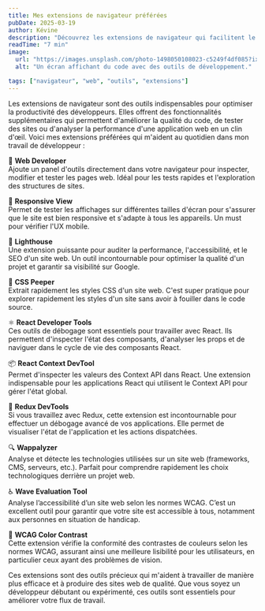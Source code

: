 ```yaml
---
title: Mes extensions de navigateur préférées
pubDate: 2025-03-19
author: Kévine
description: "Découvrez les extensions de navigateur qui facilitent le développement web et l'amélioration de l'expérience utilisateur."
readTime: "7 min"
image:
  url: "https://images.unsplash.com/photo-1498050108023-c5249f4df085?ixlib=rb-4.0.3&ixid=M3wxMjA3fDB8MHxwaG90by1wYWdlfHx8fGVufDB8fHx8fA%3D%3D&auto=format&fit=crop&w=1172&q=80"
  alt: "Un écran affichant du code avec des outils de développement."

tags: ["navigateur", "web", "outils", "extensions"]
---
```


Les extensions de navigateur sont des outils indispensables pour optimiser la productivité des développeurs. Elles offrent des fonctionnalités supplémentaires qui permettent d'améliorer la qualité du code, de tester des sites ou d'analyser la performance d'une application web en un clin d'œil. Voici mes extensions préférées qui m'aident au quotidien dans mon travail de développeur :

🔹 **Web Developer**  
Ajoute un panel d'outils directement dans votre navigateur pour inspecter, modifier et tester les pages web. Idéal pour les tests rapides et l'exploration des structures de sites.

📏 **Responsive View**  
Permet de tester les affichages sur différentes tailles d'écran pour s'assurer que le site est bien responsive et s'adapte à tous les appareils. Un must pour vérifier l'UX mobile.

🚀 **Lighthouse**  
Une extension puissante pour auditer la performance, l'accessibilité, et le SEO d'un site web. Un outil incontournable pour optimiser la qualité d'un projet et garantir sa visibilité sur Google.

🎨 **CSS Peeper**  
Extrait rapidement les styles CSS d'un site web. C'est super pratique pour explorer rapidement les styles d'un site sans avoir à fouiller dans le code source.

⚛️ **React Developer Tools**  
Ces outils de débogage sont essentiels pour travailler avec React. Ils permettent d'inspecter l'état des composants, d'analyser les props et de naviguer dans le cycle de vie des composants React.

📦 **React Context DevTool**  
Permet d'inspecter les valeurs des Context API dans React. Une extension indispensable pour les applications React qui utilisent le Context API pour gérer l'état global.

🔄 **Redux DevTools**  
Si vous travaillez avec Redux, cette extension est incontournable pour effectuer un débogage avancé de vos applications. Elle permet de visualiser l'état de l'application et les actions dispatchées.

🔍 **Wappalyzer**  
Analyse et détecte les technologies utilisées sur un site web (frameworks, CMS, serveurs, etc.). Parfait pour comprendre rapidement les choix technologiques derrière un projet web.

♿ **Wave Evaluation Tool**  
Analyse l’accessibilité d’un site web selon les normes WCAG. C’est un excellent outil pour garantir que votre site est accessible à tous, notamment aux personnes en situation de handicap.

🎨 **WCAG Color Contrast**  
Cette extension vérifie la conformité des contrastes de couleurs selon les normes WCAG, assurant ainsi une meilleure lisibilité pour les utilisateurs, en particulier ceux ayant des problèmes de vision.

Ces extensions sont des outils précieux qui m'aident à travailler de manière plus efficace et à produire des sites web de qualité. Que vous soyez un développeur débutant ou expérimenté, ces outils sont essentiels pour améliorer votre flux de travail.

